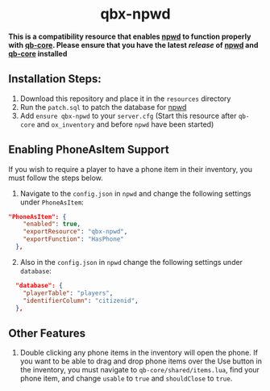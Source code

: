 <h1 align="center">qbx-npwd</h1>

**This is a compatibility resource that enables [npwd](https://github.com/project-error/npwd) to function properly with [qb-core](https://github.com/Qbox-project/qb-core). Please ensure that you have the latest *release* of [npwd](https://github.com/project-error/npwd) and [qb-core](https://github.com/Qbox-project/qb-core) installed**

## Installation Steps:
1. Download this repository and place it in the `resources` directory
2. Run the `patch.sql` to patch the database for [npwd](https://github.com/project-error/npwd)
3. Add `ensure qbx-npwd` to your `server.cfg` (Start this resource after `qb-core` and `ox_inventory` and before `npwd` have been started)

## Enabling PhoneAsItem Support
If you wish to require a player to have a phone item in their inventory, you must follow the steps below.
1. Navigate to the `config.json` in `npwd` and change the following settings under `PhoneAsItem`:
```json
"PhoneAsItem": {
    "enabled": true,
    "exportResource": "qbx-npwd",
    "exportFunction": "HasPhone"
  },
```
2. Also in the  `config.json` in `npwd` change the following settings under `database`:
```json
  "database": {
    "playerTable": "players",
    "identifierColumn": "citizenid",
  },
  ```

## Other Features
1. Double clicking any phone items in the inventory will open the phone. If you want to be able to drag and drop phone items over the Use button in the inventory, you must navigate to `qb-core/shared/items.lua`, find your phone item, and change `usable` to `true` and `shouldClose` to `true`.